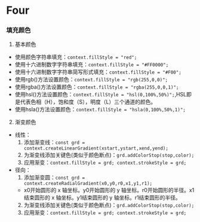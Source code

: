 # Four

### 填充颜色

1. 基本颜色
  - 使用颜色字符串填充：`context.fillStyle = "red";`
  - 使用十六进制数字字符串填充：`context.fillStyle = "#FF0000";`
  - 使用十六进制数字字符串简写形式填充：`context.fillStyle = "#F00";`
  - 使用rgb()方法设置颜色：`context.fillStyle = "rgb(255,0,0)";`
  - 使用rgba()方法设置颜色：`context.fillStyle = "rgba(255,0,0,1)";`
  - 使用hsl()方法设置颜色：`context.fillStyle = "hsl(0,100%,50%)";`,HSL即是代表色相（H），饱和度（S），明度（L）三个通道的颜色。
  - 使用hsla()方法设置颜色：`context.fillStyle = "hsla(0,100%,50%,1)";`

2. 渐变颜色
  - 线性：
    1. 添加渐变线：`const grd = context.createLinearGradient(xstart,ystart,xend,yend);`
    2. 为渐变线添加关键色(类似于颜色断点)：`grd.addColorStop(stop,color);`
    3. 应用渐变：`context.fillStyle = grd; context.strokeStyle = grd;`
  - 径向：
    1. 添加渐变圆：`const grd = context.createRadialGradient(x0,y0,r0,x1,y1,r1);`
      - x0开始圆形的 x 轴坐标。y0开始圆形的 y 轴坐标。r0开始圆形的半径。x1结束圆形的 x 轴坐标。y1结束圆形的 y 轴坐标。r1结束圆形的半径。
    2. 为渐变线添加关键色(类似于颜色断点)：`grd.addColorStop(stop,color);`
    3. 应用渐变：`context.fillStyle = grd; context.strokeStyle = grd;`
